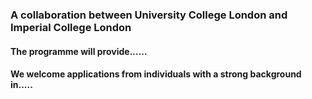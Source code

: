 

### A collaboration between University College London and Imperial College London

#### The programme will provide......

#### We welcome applications from individuals with a strong background in.....
